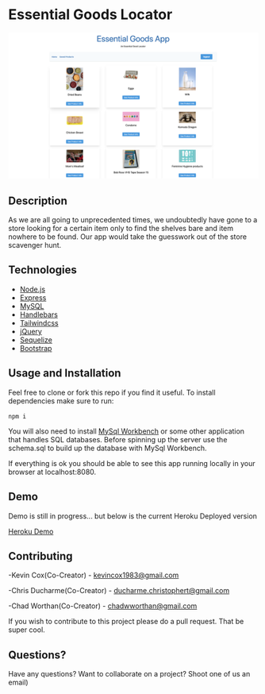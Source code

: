# Essential Goods Locator 
![EGL Screenshot](egl.png)

## Description

As we are all going to unprecedented times, we undoubtedly
have gone to a store looking for a certain item only to find the shelves bare
and item nowhere to be found. Our app would take the guesswork out of
the store scavenger hunt.

## Technologies

- [Node.js](https://nodejs.org/en/) 
- [Express](https://expressjs.com/) 
- [MySQL](https://www.mysql.com/) 
- [Handlebars](http://handlebarsjs.com/) 
- [Tailwindcss](https://tailwindcss.com/)  
- [jQuery](https://jquery.com/)
- [Sequelize](https://sequelize.org/)
- [Bootstrap](https://getbootstrap.com/)

## Usage and Installation

Feel free to clone or fork this repo if you find it useful. To install dependencies make sure to run:

```
npm i
```

You will also need to install [MySql Workbench](https://www.mysql.com/products/workbench/) or some other application that handles SQL databases. Before spinning up the server use the schema.sql to build up the database with MySql Workbench.

If everything is ok you should be able to see this app running locally in your browser at localhost:8080. 

## Demo

Demo is still in progress... but below is the current Heroku Deployed version

[Heroku Demo](https://essential-goods-locator.herokuapp.com/)

## Contributing

-Kevin Cox(Co-Creator) - kevincox1983@gmail.com

-Chris Ducharme(Co-Creator) - ducharme.christophert@gmail.com

-Chad Worthan(Co-Creator) - chadwworthan@gmail.com

If you wish to contribute to this project please do a pull request. That be super cool.

## Questions?


Have any questions? Want to collaborate on a project? Shoot one of us an email)
